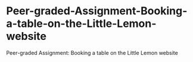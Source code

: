 # Peer-graded-Assignment-Booking-a-table-on-the-Little-Lemon-website
Peer-graded Assignment: Booking a table on the Little Lemon website
